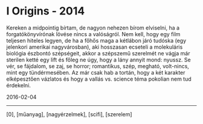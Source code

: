 # I Origins - 2014

Kereken a midpointig bírtam, de nagyon nehezen bírom elviselni, ha a forgatókönyvírónak lövése nincs a valóságról. Nem kell, hogy egy film teljesen hiteles legyen, de ha a főhős maga a kétlábon járó tudóska (egy jelenkori amerikai nagyvárosban), aki hosszasan ecseteli a molekuláris biológia észbontó szépségeit, akkor a szépszemű szerelmét ne vágja már sterilen ketté egy lift és főleg ne úgy, hogy a lány annyit mond: nyussz. Se vér, se fájdalom, se zaj, se horror; romantikus, szép, megható, volt-nincs, mint egy tündérmesében. Az már csak hab a tortán, hogy a két karakter elképesztően vázlatos és hogy a vallás vs. science téma pokolian nem tud érdekelni.

2016-02-04 

----

[0], [műanyag], [nagyérzelmek], [scifi], [szerelem]